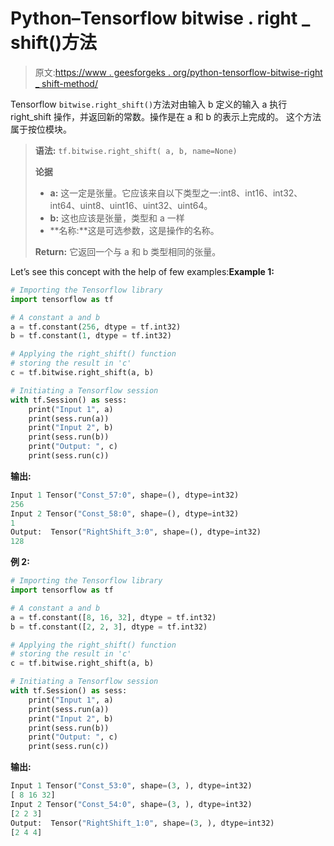 # Python–Tensorflow bitwise . right _ shift()方法

> 原文:[https://www . geesforgeks . org/python-tensorflow-bitwise-right _ shift-method/](https://www.geeksforgeeks.org/python-tensorflow-bitwise-right_shift-method/)

Tensorflow `bitwise.right_shift()`方法对由输入 b 定义的输入 a 执行 right_shift 操作，并返回新的常数。操作是在 a 和 b 的表示上完成的。
这个方法属于按位模块。

> **语法:** `tf.bitwise.right_shift( a, b, name=None)`
> 
> **论据**
> 
> *   **a:** 这一定是张量。它应该来自以下类型之一:int8、int16、int32、int64、uint8、uint16、uint32、uint64。
> *   **b:** 这也应该是张量，类型和 a 一样
> *   **名称:**这是可选参数，这是操作的名称。
> 
> **Return:** 它返回一个与 a 和 b 类型相同的张量。

Let’s see this concept with the help of few examples:**Example 1:**

```py
# Importing the Tensorflow library 
import tensorflow as tf 

# A constant a and b
a = tf.constant(256, dtype = tf.int32)
b = tf.constant(1, dtype = tf.int32)  

# Applying the right_shift() function 
# storing the result in 'c' 
c = tf.bitwise.right_shift(a, b) 

# Initiating a Tensorflow session 
with tf.Session() as sess:
    print("Input 1", a)
    print(sess.run(a))
    print("Input 2", b)
    print(sess.run(b))
    print("Output: ", c)
    print(sess.run(c))
```

**输出:**

```py
Input 1 Tensor("Const_57:0", shape=(), dtype=int32)
256
Input 2 Tensor("Const_58:0", shape=(), dtype=int32)
1
Output:  Tensor("RightShift_3:0", shape=(), dtype=int32)
128

```

**例 2:**

```py
# Importing the Tensorflow library 
import tensorflow as tf 

# A constant a and b
a = tf.constant([8, 16, 32], dtype = tf.int32)
b = tf.constant([2, 2, 3], dtype = tf.int32)  

# Applying the right_shift() function 
# storing the result in 'c' 
c = tf.bitwise.right_shift(a, b) 

# Initiating a Tensorflow session 
with tf.Session() as sess:
    print("Input 1", a)
    print(sess.run(a))
    print("Input 2", b)
    print(sess.run(b))
    print("Output: ", c)
    print(sess.run(c))
```

**输出:**

```py
Input 1 Tensor("Const_53:0", shape=(3, ), dtype=int32)
[ 8 16 32]
Input 2 Tensor("Const_54:0", shape=(3, ), dtype=int32)
[2 2 3]
Output:  Tensor("RightShift_1:0", shape=(3, ), dtype=int32)
[2 4 4]

```